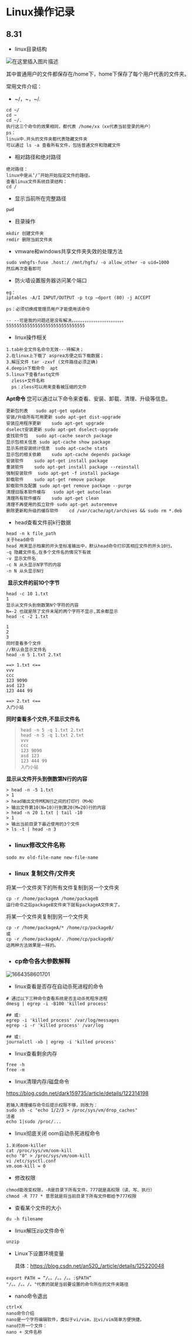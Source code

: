 # Linux操作记录

## 8.31

- linux目录结构

![在这里插入图片描述](https://img-blog.csdnimg.cn/4e49557ffb994fae83b89c05bc551aa7.png) 

其中普通用户的文件都保存在/home下，home下保存了每个用户代表的文件夹。

常用文件介绍：

- ~/，~，~/.

```
cd ~/
cd ~
cd ~/.
执行这三个命令的效果相同，都代表 /home/xx（xx代表当前登录的用户）
ps：
linux中.开头的文件夹都代表隐藏文件夹
可以通过 ls -a 查看所有文件，包括普通文件和隐藏文件
```

- 相对路径和绝对路径

```
绝对路径：
linux中是从‘/’开始开始指定文件的路径。
查看linux文件系统目录结构：
cd /
```

- 显示当前所在完整路径

```
pwd
```

- 目录操作

```
mkdir 创建文件夹
rmdir 删除当前文件夹
```

- vmware和windows共享文件夹失效的处理方法

```
sudo vmhgfs-fuse .host:/ /mnt/hgfs/ -o allow_other -o uid=1000
然后再次查看即可
```

- 防火墙设置服务器访问某个端口

```
eg：
iptables -A/I INPUT/OUTPUT -p tcp –dport (80) -j ACCEPT 

ps：必须切换成管理员用户才能使用该命令

-- --可是我的问题还是没有解决。。。。。。。。。。。。。。。。。。。。。。。。555555555555555555555555555555
```

- linux操作相关

```
1.tab补全文件名命令无效---待解决；
2.在linux上下载了 asprea方便之后下载数据；
3.解压文件 tar -zxvf (文件路径必须正确)
4.deepin下载命令  apt 
5.linux下查看fastq文件 
  zless+文件名称
  ps：zless可以用来查看被压缩的文件
```

**Apt命令**
您可以通过以下命令来查看、安装、卸载、清理、升级等信息。

```
更新包列表	sudo apt-get update
安装/升级所有可用更新	sudo apt-get dist-upgrade
安装应用程序更新	sudo apt-get upgrade
dselect安装更新	sudo apt-get dselect-upgrade
查找软件包	sudo apt-cache search package
显示包相关信息	sudo apt-cache show package
显示系统安装统计信息	sudo apt-cache stats
显示包的相关依赖	sudo apt-cache depends package
安装软件	sudo apt-get install package
重装软件	sudo apt-get install package --reinstall
强制安装软件	sudo apt-get -f install package
卸载软件	sudo apt-get remove package
卸载软件及配置	sudo apt-get remove package --purge
清理旧版本软件缓存	sudo apt-get autoclean
清理所有软件缓存	sudo apt-get clean
清理不再使用的孤立软件	sudo apt-get autoremove
删除更新和升级的缓存软件	cd /var/cache/apt/archives && sudo rm *.deb
```

- head查看文件前k行数据

```
head -n k file_path
关于head命令
head 用来显示档案的开头至标准输出中，默认head命令打印其相应文件的开头10行。
-q 隐藏文件名,在多个文件名的情况下有效
-v 显示文件名
-c N 从头显示N字节的内容
-n N 从头显示N行
```

​     **显示文件的前10个字节**

```
head -c 10 1.txt
1
显示从文件头到倒数第N个字符的内容
N=-2 也就是除了文件末尾的两个字符不显示,其余都显示
head -c -2 1.txt

1
2
3
同时查看多个文件
//默认会显示文件名
head -n 5 1.txt 2.txt

==> 1.txt <==
vvv
ccc
123 9090
asd 123
123 444 99

==> 2.txt <==
入门小站
```


**同时查看多个文件,不显示文件名**
> ```
> head -n 5 -q 1.txt 2.txt
> head -n 5 -q 1.txt 2.txt 
> vvv
> ccc
> 123 9090
> asd 123
> 123 444 99
> 入门小站
> ```


**显示从文件开头到倒数第N行的内容**
```
> head -n -5 1.txt
> 1
> head输出文件M和N行之间的打印行（M>N）
> 输出文件第10(N=10)行到第20(M=20)行的内容
> head -n 20 1.txt | tail -10
> 1
> 输出当前目录下最近使用的3个文件
> ls -t | head -n 3
```

- ### linux修改文件名称

```
sodo mv old-file-name new-file-name
```

- ### linux 复制文件/文件夹

将某一个文件夹下的所有文件复制到另一个文件夹

```
cp -r /home/packageA /home/packageB
运行命令之后packageB文件夹下就有packageA文件夹了。
```

将某一个文件夹复制到另一个文件夹

```
cp -r /home/packageA/* /home/cp/packageB/
或
cp -r /home/packageA/. /home/cp/packageB/
这两种方法效果是一样的。
```



- ### cp命令各大参数解释

![1664358601701](D:\studyNodes\Linux操作记录.assets\1664358601701.png)

- linux查看是否存在自动杀死进程的命令

```
# 通过以下三种命令查看系统是否主动杀死程序进程
dmesg | egrep -i -B100 'killed process'

## 或:
egrep -i 'killed process' /var/log/messages
egrep -i -r 'killed process' /var/log

## 或:
journalctl -xb | egrep -i 'killed process'
```

- linux查看剩余内存

```
free -h
free -m
```

- linux清理内存/磁盘命令

https://blog.csdn.net/dark159735/article/details/122314198

```
若输入清理缓存命令后提示权限不够，则改为：
sudo sh -c "echo 1/2/3 > /proc/sys/vm/drop_caches"
活者 
echo 1|sudo /proc/...
```

- linux彻底关闭 oom自动杀死进程命令

```
1.关闭oom-killer
cat /proc/sys/vm/oom-kill
echo "0" > /proc/sys/vm/oom-kill
vi /etc/sysctl.conf
vm.oom-kill = 0
```

- 修改权限

```
chmod能改变权限，-R是目录下所有文件，777就是高权限（读、写、执行）
chmod -R 777 * 意思就是将当前目录下所有文件都给予777权限
```

- 查看某个文件的大小

```
du -h filename
```

- linux解压zip文件命令

```
unzip
```

- Linux下设置环境变量

  具体：https://blog.csdn.net/an520_/article/details/125220048

```
export PATH = “/。。/。。/。。:$PATH”
"/。。/。。/。"代表的就是当前要设置的命令所在的文件夹路径
```

- nano命令退出

```
ctrl+X
nano命令介绍
nano是一个字符编辑软件，类似于vi/vim，比vi/vim简单方便快捷。
nano打开一个文件：
nano + 文件名称
```

